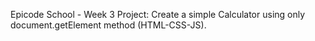Epicode School - Week 3 Project: Create a simple Calculator using only document.getElement method (HTML-CSS-JS).
